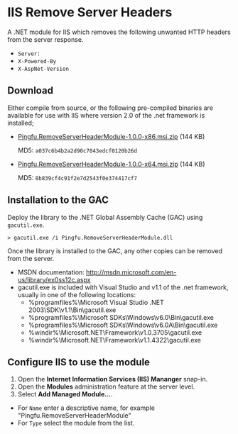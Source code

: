 IIS Remove Server Headers
=========================

A .NET module for IIS which removes the following unwanted HTTP headers from the server response.

* `Server:`
* `X-Powered-By`
* `X-AspNet-Version`

## Download

Either compile from source, or the following pre-compiled binaries are available for use with IIS where version 2.0 of the .net framework is installed;

* [Pingfu.RemoveServerHeaderModule-1.0.0-x86.msi.zip](https://s3-eu-west-1.amazonaws.com/pingfu/remove-server-header-module/Pingfu.RemoveServerHeaderModule-1.0.0-x86.msi.zip) (144 KB)

  MD5: `a037c6b4b2a2d90c7043edcf0120b26d`
  
* [Pingfu.RemoveServerHeaderModule-1.0.0-x64.msi.zip](https://s3-eu-west-1.amazonaws.com/pingfu/remove-server-header-module/Pingfu.RemoveServerHeaderModule-1.0.0-x64.msi.zip) (144 KB)

  MD5: `8b839cf4c91f2e7d2543f0e374417cf7`

## Installation to the GAC

Deploy the library to the .NET Global Assembly Cache (GAC) using `gacutil.exe`.

```
> gacutil.exe /i Pingfu.RemoveServerHeaderModule.dll
```

Once the library is installed to the GAC, any other copies can be removed from the server.

* MSDN documentation: http://msdn.microsoft.com/en-us/library/ex0ss12c.aspx
* gacutil.exe is included with Visual Studio and v1.1 of the .net framework, usually in one of the following locations:
  * %programfiles%\Microsoft Visual Studio .NET 2003\SDK\v1.1\Bin\gacutil.exe
  * %programfiles%\Microsoft SDKs\Windows\v6.0\Bin\gacutil.exe
  * %programfiles%\Microsoft SDKs\Windows\v6.0A\Bin\gacutil.exe
  * %windir%\Microsoft.NET\Framework\v1.0.3705\gacutil.exe
  * %windir%\Microsoft.NET\Framework\v1.1.4322\gacutil.exe

## Configure IIS to use the module

1. Open the __Internet Information Services (IIS) Mananger__ snap-in.
2. Open the __Modules__ administration feature at the server level.
3. Select __Add Managed Module...__.
  * For `Name` enter a descriptive name, for example "Pingfu.RemoveServerHeaderModule"
  * For `Type` select the module from the list.

